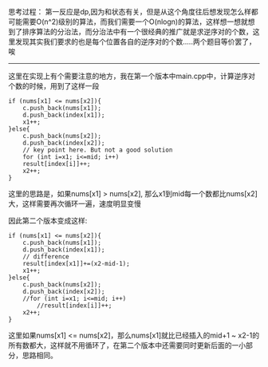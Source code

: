 
思考过程： 第一反应是dp,因为和状态有关，但是从这个角度往后想发现怎么样都可能需要O(n^2)级别的算法，而我们需要一个O(nlogn)的算法，这样想一想就想到了排序算法的分治法，而分治法中有一个很经典的推广就是求逆序对的个数，这里发现其实我们要求的也是每个位置各自的逆序对的个数.....两个题目等价罢了，唉

----------

这里在实现上有个需要注意的地方，我在第一个版本中main.cpp中，计算逆序对个数的时候，用到了这样一段
	
	if (nums[x1] <= nums[x2]){	
	    c.push_back(nums[x1]);
	    d.push_back(index[x1]);
	    x1++;
	}else{
	    c.push_back(nums[x2]);
	    d.push_back(index[x2]);
	    // key point here. But not a good solution
	    for (int i=x1; i<=mid; i++)
	    result[index[i]]++;
	    x2++;
	}
这里的思路是，如果nums[x1] > nums[x2], 那么x1到mid每一个数都比nums[x2]大，这样需要再次循环一遍，速度明显变慢

因此第二个版本变成这样:

	if (nums[x1] <= nums[x2]){
        c.push_back(nums[x1]);
        d.push_back(index[x1]);
        // difference
        result[index[x1]]+=(x2-mid-1);
        x1++;
    }else{
        c.push_back(nums[x2]);
        d.push_back(index[x2]);
        //for (int i=x1; i<=mid; i++)
            //result[index[i]]++;
        x2++;
    }
这里如果nums[x1] <= nums[x2]，那么nums[x1]就比已经插入的mid+1 ~ x2-1的所有数都大，这样就不用循环了，在第二个版本中还需要同时更新后面的一小部分，思路相同。